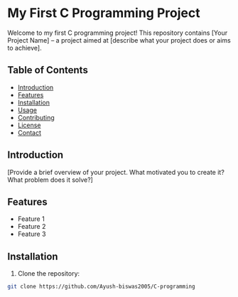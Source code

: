 # My First C Programming Project

Welcome to my first C programming project! This repository contains [Your Project Name] – a project aimed at [describe what your project does or aims to achieve].

## Table of Contents
- [Introduction](#introduction)
- [Features](#features)
- [Installation](#installation)
- [Usage](#usage)
- [Contributing](#contributing)
- [License](#license)
- [Contact](#contact)

## Introduction
[Provide a brief overview of your project. What motivated you to create it? What problem does it solve?]

## Features
- Feature 1
- Feature 2
- Feature 3

## Installation
1. Clone the repository:
```bash
git clone https://github.com/Ayush-biswas2005/C-programming
